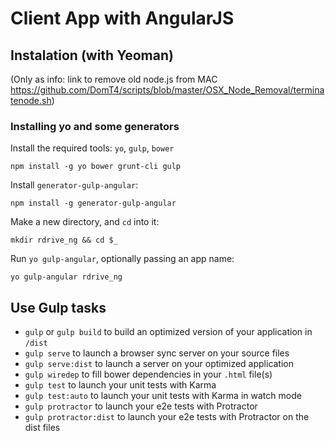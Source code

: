 # Client App with AngularJS



## Instalation (with Yeoman)
(Only as info: link to remove old node.js from MAC https://github.com/DomT4/scripts/blob/master/OSX_Node_Removal/terminatenode.sh)
### Installing yo and some generators
Install the required tools: `yo`, `gulp`, `bower`
```
npm install -g yo bower grunt-cli gulp
```

Install `generator-gulp-angular`:
```
npm install -g generator-gulp-angular
```

Make a new directory, and `cd` into it:
```
mkdir rdrive_ng && cd $_
```

Run `yo gulp-angular`, optionally passing an app name:
```
yo gulp-angular rdrive_ng
```

## Use Gulp tasks

* `gulp` or `gulp build` to build an optimized version of your application in `/dist`
* `gulp serve` to launch a browser sync server on your source files
* `gulp serve:dist` to launch a server on your optimized application
* `gulp wiredep` to fill bower dependencies in your `.html` file(s)
* `gulp test` to launch your unit tests with Karma
* `gulp test:auto` to launch your unit tests with Karma in watch mode
* `gulp protractor` to launch your e2e tests with Protractor
* `gulp protractor:dist` to launch your e2e tests with Protractor on the dist files
